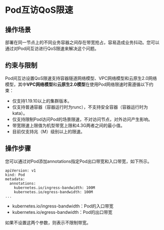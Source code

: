# Pod互访QoS限速<a name="cce_01_0382"></a>

## 操作场景<a name="section1329214638"></a>

部署在同一节点上的不同业务容器之间存在带宽抢占，容易造成业务抖动。您可以通过对Pod间互访进行QoS限速来解决这个问题。

## 约束与限制<a name="section58481435943"></a>

Pod间互访设置QoS限速支持容器隧道网络模型、VPC网络模型和云原生2.0网络模型，其中**VPC网络模型**和**云原生2.0模型**在使用Pod网络限速时需遵循以下约束：

-   仅支持1.19.10以上的集群版本。
-   仅支持普通容器（容器运行时为runc），不支持安全容器（容器运行时为kata）。
-   仅支持限制Pod访问Pod的场景限速，不对访问节点，对外访问产生影响。
-   带宽限速上限值为机型带宽上限和4.3G两者之间的最小值。
-   目前仅支持兆（M）级别以上的限速。

## 操作步骤<a name="section069116421443"></a>

您可以通过对Pod添加annotations指定Pod出口带宽和入口带宽，如下所示。

```
apiVersion: v1
kind: Pod
metadata:
  annotations:
    kubernetes.io/ingress-bandwidth: 100M
    kubernetes.io/egress-bandwidth: 100M
...
```

-   kubernetes.io/ingress-bandwidth：Pod的入口带宽
-   kubernetes.io/egress-bandwidth：Pod的出口带宽

如果不设置这两个参数，则表示不限制带宽。

